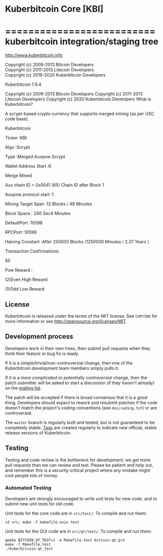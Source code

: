 # Kuberbitcoin Core [KBI]
==========================
kuberbitcoin integration/staging tree
================================

http://www.kuberbitcoin.info

Copyright (c) 2009-2013 Bitcoin Developers<br />
Copyright (c) 2011-2013 Litecoin Developers<br />
Copyright (c) 2019-2020 Kuberbitcoin Developers


Kuberbitcoin 1.9.4

Copyright (c) 2009-2013 Bitcoin Developers
Copyright (c) 2011-2013 Litecoin Developers
Copyright (c) 2020 Kuberbitcoin Developers
What is Kuberbitcoin?

A scrypt-based crypto currency that supports merged mining (as per USC code base).

Kuberbitcoin

Ticker :KBI

Algo :Scrypt

Type :Merged Auxpow Scrypt

Wallet Address Start :K

Merge Mined

Aux chain ID = 0x0041 (65) Chain ID after Block 1

Auxpow protocol start :1

Mining Target Span :12 Blocks / 48 Minutes

Block Space : 240 Sec4 Minutes

DefaultPort :10598

RPCPort :10599

Halving Constant :After 250000 Blocks (1250000 Minutes / 2.37 Years )

Transaction Confirmations:

50

Pow Reward :

(2)Even High Reward

(1)Odd Low Reward


License
-------

Kuberbitcoin is released under the terms of the MIT license. See `COPYING` for more
information or see http://opensource.org/licenses/MIT.

Development process
-------------------

Developers work in their own trees, then submit pull requests when they think
their feature or bug fix is ready.

If it is a simple/trivial/non-controversial change, then one of the Kuberbitcoin
development team members simply pulls it.

If it is a *more complicated or potentially controversial* change, then the patch
submitter will be asked to start a discussion (if they haven't already) on the
[mailing list](http://sourceforge.net/mailarchive/forum.php?forum_name=bitcoin-development).

The patch will be accepted if there is broad consensus that it is a good thing.
Developers should expect to rework and resubmit patches if the code doesn't
match the project's coding conventions (see `doc/coding.txt`) or are
controversial.

The `master` branch is regularly built and tested, but is not guaranteed to be
completely stable. [Tags](https://github.com/bitcoin/bitcoin/tags) are created
regularly to indicate new official, stable release versions of Kuberbitcoin.

Testing
-------

Testing and code review is the bottleneck for development; we get more pull
requests than we can review and test. Please be patient and help out, and
remember this is a security-critical project where any mistake might cost people
lots of money.

### Automated Testing

Developers are strongly encouraged to write unit tests for new code, and to
submit new unit tests for old code.

Unit tests for the core code are in `src/test/`. To compile and run them:

    cd src; make -f makefile.unix test

Unit tests for the GUI code are in `src/qt/test/`. To compile and run them:

    qmake BITCOIN_QT_TEST=1 -o Makefile.test bitcoin-qt.pro
    make -f Makefile.test
    ./kuberbitcoin-qt_test

